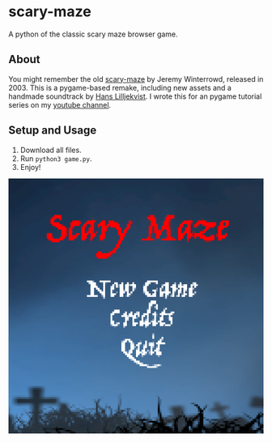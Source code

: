 # scary-maze
A python of the classic scary maze browser game.

## About

You might remember the old [scary-maze](https://www.youtube.com/watch?v=469zNXTCHdk) by Jeremy Winterrowd, released in 2003. This is a pygame-based remake, including new assets and a handmade soundtrack by [Hans Lilljekvist](https://www.youtube.com/user/blackbirdmusix). I wrote this for an pygame tutorial series on my [youtube channel](https://www.youtube.com/channel/UC0faHRYVxDn7chW573SSh8A).

## Setup and Usage

1. Download all files. 
2. Run `python3 game.py`. 
3. Enjoy!

![alt text](https://github.com/chrischma/scary-maze/blob/main/assets/images/menu.png?raw=true "Logo Title Text 1")
